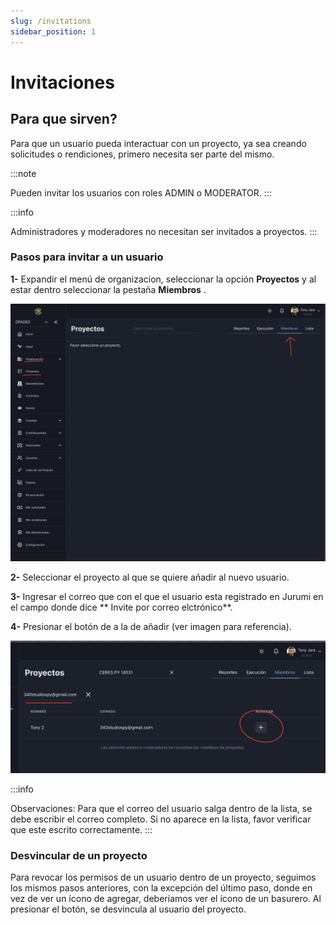 ```yaml
---
slug: /invitations
sidebar_position: 1
---
```


# Invitaciones

## Para que sirven?

Para que un usuario pueda interactuar con un proyecto, ya sea creando solicitudes o rendiciones, primero necesita ser parte del mismo.

:::note

Pueden invitar los usuarios con roles ADMIN o MODERATOR.
:::

:::info

Administradores y moderadores no necesitan ser invitados a proyectos.
:::

### Pasos para invitar a un usuario

**1-** Expandir el menú de organizacion, seleccionar la opción **Proyectos** y al estar dentro seleccionar la pestaña **Miembros** .

![Miembros](./assets/miembros.png)

**2-** Seleccionar el proyecto al que se quiere añadir al nuevo usuario.

**3-** Ingresar el correo que con el que el usuario esta registrado en Jurumi en el campo donde dice ** Invite por correo elctrónico**.

**4-** Presionar el botón de a la de añadir (ver imagen para referencia).

![Add](./assets/add.png)

:::info

Observaciones: Para que el correo del usuario salga dentro de la lista, se debe escribir el correo completo. Si no aparece en la lista, favor verificar que este escrito correctamente.
:::

### Desvincular de un proyecto

Para revocar los permisos de un usuario dentro de un proyecto, seguimos los mismos pasos anteriores, con la excepción del último paso, donde en vez de ver un ícono de agregar, deberiamos ver el ícono de un basurero. Al presionar el botón, se desvincula al usuario del proyecto.
